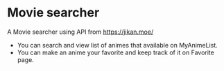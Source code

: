 # Movie searcher

A Movie searcher using API from https://jikan.moe/

- You can search and view list of animes that available on MyAnimeList.
- You can make an anime your favorite and keep track of it on Favorite page.
